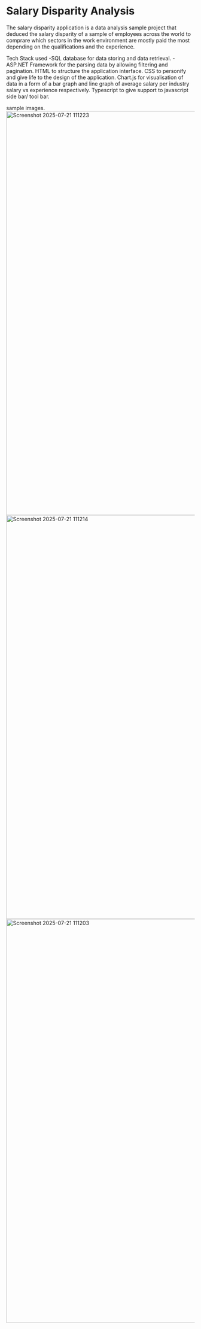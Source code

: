 # Salary Disparity Analysis

The salary disparity application is a data analysis sample project that deduced the salary disparity of a sample of employees across the world to comprare which sectors in the work environment are mostly paid the most depending on the qualifications and the experience.

Tech Stack used
-SQL database for data storing and data retrieval.
-ASP.NET Framework for the parsing data by allowing filtering and pagination.
HTML to structure the application interface.
CSS to personify and give life to the design of the application.
Chart.js for visualisation of data in a form of a bar graph and line graph of average salary per industry salary vs experience respectively.
Typescript to give support to javascript side bar/ tool bar.


sample images.
<img width="1920" height="1080" alt="Screenshot 2025-07-21 111223" src="https://github.com/user-attachments/assets/38fe0366-3f6e-4223-92af-8056ba901403" />
<img width="1920" height="1080" alt="Screenshot 2025-07-21 111214" src="https://github.com/user-attachments/assets/b3d8b6d5-3e04-45f2-910c-d5c666c159f7" />
<img width="1920" height="1080" alt="Screenshot 2025-07-21 111203" src="https://github.com/user-attachments/assets/90c46a9e-ead9-4fdc-806a-a3c0c90eacf7" />
